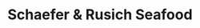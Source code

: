---
title: "Schaefer & Rusich Seafood"
url: /metairie/schaefer-and-rusich-seafood/
shop: seafood
---